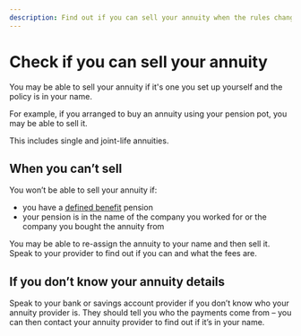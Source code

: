 ```yaml
---
description: Find out if you can sell your annuity when the rules change in April 2017.
---
```


# Check if you can sell your annuity

You may be able to sell your annuity if it's one you set up yourself and the policy is in your name. 

For example, if you arranged to buy an annuity using your pension pot, you may be able to sell it.

This includes single and joint-life annuities.

## When you can’t sell

You won’t be able to sell your annuity if:

- you have a [defined benefit](/pension-types) pension
- your pension is in the name of the company you worked for or the company you bought the annuity from

You may be able to re-assign the annuity to your name and then sell it. Speak to your provider to find out if you can and what the fees are.

## If you don’t know your annuity details

Speak to your bank or savings account provider if you don’t know who your annuity provider is. They should tell you who the payments come from – you can then contact your annuity provider to find out if it’s in your name.
